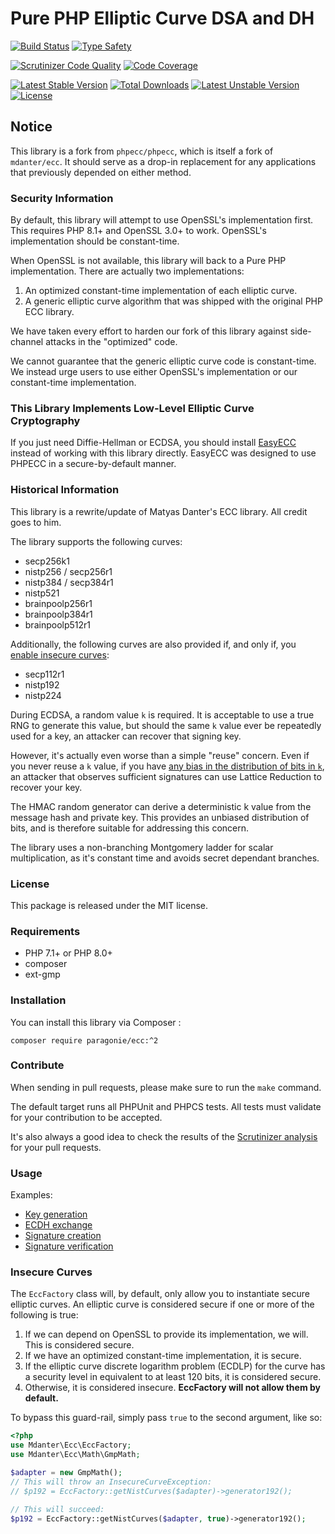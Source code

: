 # Pure PHP Elliptic Curve DSA and DH

[![Build Status](https://github.com/paragonie/phpecc/actions/workflows/test.yml/badge.svg)](https://github.com/paragonie/phpecc/actions)
[![Type Safety](https://github.com/paragonie/phpecc/actions/workflows/psalm.yml/badge.svg)](https://github.com/paragonie/phpecc/actions)

[![Scrutinizer Code Quality](https://scrutinizer-ci.com/g/paragonie/phpecc/badges/quality-score.png?b=master)](https://scrutinizer-ci.com/g/paragonie/phpecc?branch=master)
[![Code Coverage](https://scrutinizer-ci.com/g/paragonie/phpecc/badges/coverage.png?b=master)](https://scrutinizer-ci.com/g/phpecc/phpecc/?branch=master)

[![Latest Stable Version](https://poser.pugx.org/paragonie/ecc/v/stable.png)](https://packagist.org/packages/paragonie/ecc)
[![Total Downloads](https://poser.pugx.org/paragonie/ecc/downloads.png)](https://packagist.org/packages/paragonie/ecc)
[![Latest Unstable Version](https://poser.pugx.org/paragonie/ecc/v/unstable.png)](https://packagist.org/packages/paragonie/ecc)
[![License](https://poser.pugx.org/paragonie/ecc/license.png)](https://packagist.org/packages/paragonie/ecc)

## Notice

This library is a fork from `phpecc/phpecc`, which is itself a fork of `mdanter/ecc`. 
It should serve as a drop-in replacement for any applications that previously depended
on either method.

### Security Information

By default, this library will attempt to use OpenSSL's implementation first. This requires 
PHP 8.1+ and OpenSSL 3.0+ to work. OpenSSL's implementation should be constant-time.

When OpenSSL is not available, this library will back to a Pure PHP implementation. There
are actually two implementations:

1. An optimized constant-time implementation of each elliptic curve.
2. A generic elliptic curve algorithm that was shipped with the original PHP ECC library.

We have taken every effort to harden our fork of this library against side-channel attacks
in the "optimized" code.

We cannot guarantee that the generic elliptic curve code is constant-time. We instead
urge users to use either OpenSSL's implementation or our constant-time implementation.

### This Library Implements Low-Level Elliptic Curve Cryptography

If you just need Diffie-Hellman or ECDSA, you should install [EasyECC](https://github.com/paragonie/easy-ecc/)
instead of working with this library directly. EasyECC was designed to use PHPECC 
in a secure-by-default manner.

### Historical Information

This library is a rewrite/update of Matyas Danter's ECC library. All credit goes to him.

The library supports the following curves:

 - secp256k1
 - nistp256 / secp256r1
 - nistp384 / secp384r1
 - nistp521
 - brainpoolp256r1
 - brainpoolp384r1
 - brainpoolp512r1

Additionally, the following curves are also provided if, and only if, you
[enable insecure curves](#insecure-curves):

- secp112r1
- nistp192
- nistp224

During ECDSA, a random value `k` is required. It is acceptable to use a true RNG to generate this value, but 
should the same `k` value ever be repeatedly used for a key, an attacker can recover that signing key.

However, it's actually even worse than a simple "reuse" concern. Even if you never reuse a `k` value, 
if you have [any bias in the distribution of bits in `k`](https://crypto.stackexchange.com/a/48379), 
an attacker that observes sufficient signatures can use Lattice Reduction to recover your key.

The HMAC random generator can derive a deterministic k value from the message hash and private key.
This provides an unbiased distribution of bits, and is therefore suitable for addressing this concern.

The library uses a non-branching Montgomery ladder for scalar multiplication, as it's constant time and avoids secret 
dependant branches. 
 
### License

This package is released under the MIT license.

### Requirements

* PHP 7.1+ or PHP 8.0+
* composer
* ext-gmp

### Installation

You can install this library via Composer :

`composer require paragonie/ecc:^2`

### Contribute

When sending in pull requests, please make sure to run the `make` command.

The default target runs all PHPUnit and PHPCS tests. All tests
must validate for your contribution to be accepted.

It's also always a good idea to check the results of the [Scrutinizer analysis](https://scrutinizer-ci.com/g/phpecc/phpecc/) for your pull requests.

### Usage

Examples:
 * [Key generation](./examples/key_generation.php)
 * [ECDH exchange](./examples/ecdh_exchange.php)
 * [Signature creation](./examples/creating_signature.php)
 * [Signature verification](./examples/verify_signature.php)

### Insecure Curves

The `EccFactory` class will, by default, only allow you to instantiate secure elliptic curves.
An elliptic curve is considered secure if one or more of the following is true:

1. If we can depend on OpenSSL to provide its implementation, we will. This is considered secure.
2. If we have an optimized constant-time implementation, it is secure.
3. If the elliptic curve discrete logarithm problem (ECDLP) for the curve has a security level in
   equivalent to at least 120 bits, it is considered secure.
4. Otherwise, it is considered insecure. **EccFactory will not allow them by default.** 

To bypass this guard-rail, simply pass `true` to the second argument, like so:

```php
<?php
use Mdanter\Ecc\EccFactory;
use Mdanter\Ecc\Math\GmpMath;

$adapter = new GmpMath();
// This will throw an InsecureCurveException:
// $p192 = EccFactory::getNistCurves($adapter)->generator192();

// This will succeed:
$p192 = EccFactory::getNistCurves($adapter, true)->generator192();
```
